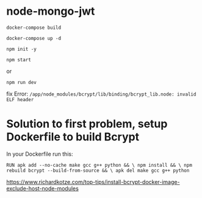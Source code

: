 # node-mongo-jwt

`docker-compose build`

`docker-compose up -d`

`npm init -y`

`npm start`

or 

`npm run dev`

fix Error: `/app/node_modules/bcrypt/lib/binding/bcrypt_lib.node: invalid ELF header`

# Solution to first problem, setup Dockerfile to build Bcrypt
In your Dockerfile run this:

`RUN apk add --no-cache make gcc g++ python && \
  npm install && \
  npm rebuild bcrypt --build-from-source && \
  apk del make gcc g++ python`

https://www.richardkotze.com/top-tips/install-bcrypt-docker-image-exclude-host-node-modules

